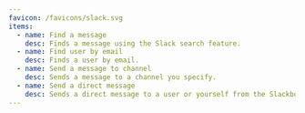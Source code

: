 ```yaml
---
favicon: /favicons/slack.svg
items:
  - name: Find a message
    desc: Finds a message using the Slack search feature.
  - name: Find user by email
    desc: Finds a user by email.
  - name: Send a message to channel
    desc: Sends a message to a channel you specify.
  - name: Send a direct message
    desc: Sends a direct message to a user or yourself from the Slackbot.
---
```


<script setup>
  import CustomListing from '../../components/CustomListing.vue'
</script>

<CustomListing />
